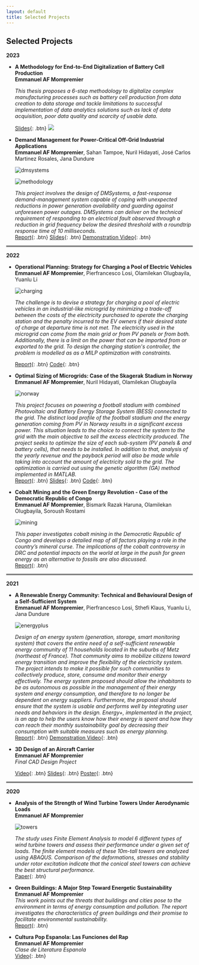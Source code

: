 ```yaml
---
layout: default
title: Selected Projects
---
```


## Selected Projects


**2023**

- **A Methodology for End-to-End Digitalization of Battery Cell Production**  
  **Emmanuel AF Mompremier**
  
  *This thesis proposes a 6-step methodology to digitalize complex manufacturing processes such as battery cell production from data creation to data storage and 
   tackle limitations to successful implementation of data analytics solutions such as lack of data acquisition, poor data quality and scarcity of usable data.*
  
  [Slides](static/pdf/Thesis_Presentation.pdf){: .btn}
   <img src="static/img/methodology.jpg" style="width=200px;height=200px" />

   
   
  
  

  

- **Demand Management for Power-Critical Off-Grid Industrial Applications**  
  **Emmanuel AF Mompremier**, Sahan Tampoe, Nuril Hidayati, José Carlos Martinez Rosales, Jana Dundure

     ![dmsystems](static/img/dmsystems.jpg)

   ![methodology](static/img/methodology.jpg)

    *This project involves the design of DMSystems, a fast-response demand-management system capable of coping with unexpected reductions in power generation availability and guarding against unforeseen power outages. DMSystems can deliver on the technical requirement of responding to an electrical fault observed through a reduction in grid frequency below the desired threshold with a roundtrip response time of 10 milliseconds.*  
  [Report](static/pdf/Challenge_Based_Module_Report.pdf){: .btn}
  [Slides](static/pdf/CBM_Final_Presentation.pdf){: .btn}
  [Demonstration Video]([static/pdf/CBM_Final_Presentation.pdf](https://www.youtube.com/watch?v=oFLpF7w5C1g)){: .btn}


<hr style="height:4px;border-width:0;color:blue;background-color:gray">

**2022**

- **Operational Planning: Strategy for Charging a Pool of Electric Vehicles**  
  **Emmanuel AF Mompremier**, Pierfrancesco Losi, Olamilekan Olugbayila, Yuanlu Li

    ![charging](static/img/charging.jpg)
  
    *The challenge is to devise a strategy for charging a pool of electric vehicles in an industrial-like microgrid by minimizing a trade-off between the costs of 
    the electricity purchased to operate the charging station and the penalty incurred to the EV owners if their desired state of charge at departure time is not 
    met. The electricity used in the microgrid can come from the main grid or from PV panels or from both. Additionally, there is a limit on the power that can be 
    imported from or exported to the grid. To design the charging station's controller, the problem is modelled as as a MILP optimization with constraints.*
  
  [Report](static/pdf/Operational_Planning_Report.pdf){: .btn}
  [Code](https://github.com/emmanuel-mp/operational-planing-charging-pool){: .btn}
  
 

- **Optimal Sizing of Microgrids: Case of the Skagerak Stadium in Norway**  
  **Emmanuel AF Mompremier**, Nuril Hidayati, Olamilekan Olugbayila

  
   ![norway](static/img/norway.jpg)
  
  *This project focuses on powering a football stadium with combined Photovoltaic and Battery Energy Storage System (BESS) connected to the grid. The distinct load 
   profile of the football stadium and the energy generation coming from PV in Norway results in a significant excess power. This situation leads to the choice to 
   connect the system to the grid with the main objective to sell the excess electricity produced. The project seeks to optimize the size of each sub-system (PV 
   panels & and battery cells), that needs to be installed. In addition to that, analysis of the yearly revenue and the payback period will also be made while taking 
   into account the amount of electricity sold to the grid. The optimization is carried out using the genetic algorithm (GA) method implemented in MATLAB.*  
  [Report](static/pdf/norway_report.pdf){: .btn}
  [Slides](static/pdf/norway_slides.pdf){: .btn}
  [Code](https://github.com/emmanuel-mp/optimal-sizing-stadium/tree/main){: .btn}




- **Cobalt Mining and the Green Energy Revolution - Case of the Democratic Republic of Congo**  
  **Emmanuel AF Mompremier**, Bismark Razak Haruna, Olamilekan Olugbayila, Soroush Rostami

  
    ![mining](static/img/mining.jpg)
  
    *This paper investigates cobalt mining in the Democratic Republic of Congo and develops a detailed map of all factors playing a role in the
     country’s mineral curse. The implications of the cobalt controversy in DRC and potential impacts on the world at large in the push for green energy as an 
   alternative to fossils are also discussed.*  
   [Report](static/pdf/mining_report.pdf){: .btn}
  
  

<hr style="height:4px;border-width:0;color:blue;background-color:gray">


**2021**

- **A Renewable Energy Community: Technical and Behavioural Design of a Self-Sufficient System**  
  **Emmanuel AF Mompremier**, Pierfrancesco Losi, Sthefi Klaus, Yuanlu Li, Jana Dundure

    ![energyplus](static/img/energyplus.jpg)
    
   *Design of an energy system (generation, storage, smart monitoring system) that covers the entire need of a self-sufficient renewable energy community of 11 
   households located in the suburbs of Metz (northeast of France). That community aims to mobilize citizens toward energy transition and improve the flexibility of 
   the electricity system. The project intends to make it possible for such communities to collectively produce, store, consume and monitor their energy effectively. 
   The energy system proposed should allow the inhabitants to be as autonomous as possible in the management of their energy system and energy consumption, and 
   therefore to no longer be dependent on energy suppliers. Furthermore, the proposal should ensure that the system is usable and performs well by integrating user 
   needs and behaviors in the design. Energy+, implemented in the project, is an app to help the users know how their energy is spent and how they can reach their 
   monthly sustainability goal by decreasing their consumption with suitable measures such as energy planning.*  
  [Report](static/pdf/energyplus_report.pdf){: .btn}
  [Demonstration Video](https://www.youtube.com/watch?v=hNCByKByH54){: .btn}


- **3D Design of an Aircraft Carrier**  
  **Emmanuel AF Mompremier**    
    *Final CAD Design Project*
  
    [Video](https://www.youtube.com/watch?v=Fx6K5C6MVKo){: .btn}
    [Slides](/static/ppt/gears.ppt){: .btn}
    [Poster](/static/poster/FinalPoster.pdf){: .btn}



<hr style="height:4px;border-width:0;color:blue;background-color:gray">



**2020**

- **Analysis of the Strength of Wind Turbine Towers Under Aerodynamic Loads**  
  **Emmanuel AF Mompremier**

     ![towers](static/img/towers.jpg)


   *The study uses Finite Element Analysis to model 6 different types of wind turbine towers and assess their performance under a given set of loads. The finite 
   element models of these 10m-tall towers are analyzed using ABAQUS. Comparison of the deformations, stresses and stability under rotor excitation indicate that the 
   conical steel towers can achieve the best structural performance.*  
  [Paper](static/pdf/towers_paper.pdf){: .btn}


- **Green Buildings: A Major Step Toward Energetic Sustainability**  
  **Emmanuel AF Mompremier**  
    *This work points out the threats that buildings and cities pose to the environment in terms of energy consumption and pollution. The report investigates the 
    characteristics of green buildings and their promise to facilitate environmental sustainability.*  
  [Report](static/pdf/Green_Buildings_Report.pdf){: .btn}
  

- **Cultura Pop Espanola: Las Funciones del Rap**  
 **Emmanuel AF Mompremier**   
    *Clase de Literatura Espanola*  
  [Video](https://youtu.be/AgOV49G6VGo){: .btn}

